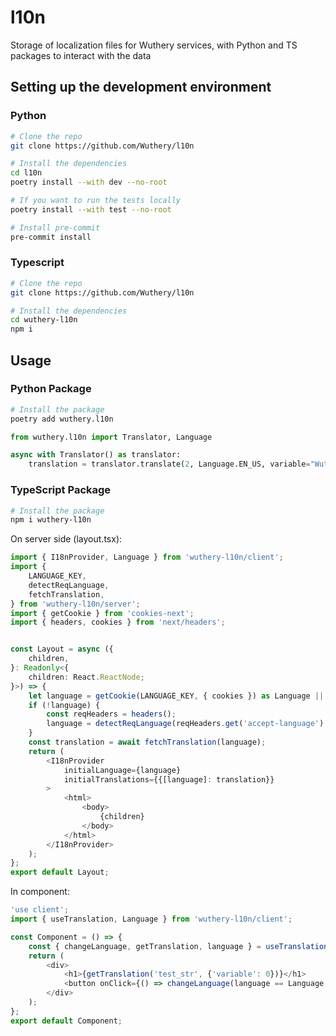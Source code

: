 # l10n

Storage of localization files for Wuthery services, with Python and TS packages to interact with the data

## Setting up the development environment

### Python

```bash
# Clone the repo
git clone https://github.com/Wuthery/l10n

# Install the dependencies
cd l10n
poetry install --with dev --no-root

# If you want to run the tests locally
poetry install --with test --no-root

# Install pre-commit
pre-commit install
```

### Typescript

```bash
# Clone the repo
git clone https://github.com/Wuthery/l10n

# Install the dependencies
cd wuthery-l10n
npm i
```

## Usage

### Python Package

```bash
# Install the package
poetry add wuthery.l10n
```

```py
from wuthery.l10n import Translator, Language

async with Translator() as translator:
    translation = translator.translate(2, Language.EN_US, variable="Wuthery")
```

### TypeScript Package

```bash
# Install the package
npm i wuthery-l10n
```

On server side (layout.tsx):
```ts
import { I18nProvider, Language } from 'wuthery-l10n/client';
import {
    LANGUAGE_KEY,
    detectReqLanguage,
    fetchTranslation,
} from 'wuthery-l10n/server';
import { getCookie } from 'cookies-next';
import { headers, cookies } from 'next/headers';


const Layout = async ({
    children,
}: Readonly<{
    children: React.ReactNode;
}>) => {
    let language = getCookie(LANGUAGE_KEY, { cookies }) as Language || undefined;
    if (!language) {
        const reqHeaders = headers();
        language = detectReqLanguage(reqHeaders.get('accept-language') || '');
    }
    const translation = await fetchTranslation(language);
    return (
        <I18nProvider
            initialLanguage={language}
            initialTranslations={{[language]: translation}}
        >
            <html>
                <body>
                    {children}
                </body>
            </html>
        </I18nProvider>
    );
};
export default Layout;
```
In component:
```ts
'use client';
import { useTranslation, Language } from 'wuthery-l10n/client';

const Component = () => {
    const { changeLanguage, getTranslation, language } = useTranslation();
    return (
        <div>
            <h1>{getTranslation('test_str', {'variable': 0})}</h1>
            <button onClick={() => changeLanguage(language == Language.ZH_TW ? Language.EN_US : Language.ZH_TW)}>Change language</button>
        </div>
    );
};
export default Component;
```